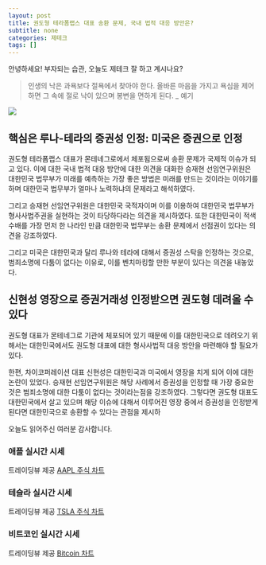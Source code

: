 ```yaml
---
layout: post
title: 권도형 테라폼랩스 대표 송환 문제, 국내 법적 대응 방안은?
subtitle: none
categories: 제테크
tags: []
---
```


안녕하세요! 부자되는 습관, 오늘도 제테크 잘 하고 계시나요?

> 인생의 낙은 과욕보다 절욕에서 찾아야 한다. 올바른 마음을 가지고 욕심을 제어하면 그 속에 절로 낙이 있으며 봉변을 면하게 된다. _ 예기






![](https://source.unsplash.com/800x450/?luxury)

##  핵심은 루나-테라의 증권성 인정: 미국은 증권으로 인정

권도형 테라폼랩스 대표가 몬테네그로에서 체포됨으로써 송환 문제가 국제적 이슈가 되고 있다. 이에 대한 국내 법적 대응 방안에 대한 의견을 대화한 승재현 선임연구위원은 대한민국 법무부가 미래를 예측하는 가장 좋은 방법은 미래를 만드는 것이라는 이야기를 하며 대한민국 법무부가 얼마나 노력하냐의 문제라고 해석하였다.

그리고 승재현 선임연구위원은 대한민국 국적자이며 이를 이용하여 대한민국 법무부가 형사사법주권을 실현하는 것이 타당하다라는 의견을 제시하였다. 또한 대한민국이 적색수배를 가장 먼저 한 나라인 만큼 대한민국 법무부는 송환 문제에서 선점권이 있다는 의견을 강조하였다. 

그리고 미국은 대한민국과 달리 루나와 테라에 대해서 증권성 스탁을 인정하는 것으로, 범죄소명에 다툼이 없다는 이유로, 이를 벤치마킹할 만한 부분이 있다는 의견을 내놓았다. 

## 신현성 영장으로 증권거래성 인정받으면 권도형 데려올 수 있다

권도형 대표가 몬테네그로 기관에 체포되어 있기 때문에 이를 대한민국으로 데려오기 위해서는 대한민국에서도 권도형 대표에 대한 형사사법적 대응 방안을 마련해야 할 필요가 있다.

한편, 차이코퍼레이션 대표 신현성은 대한민국과 미국에서 영장을 치게 되어 이에 대한 논란이 있었다. 승재현 선임연구위원은 해당 사례에서 증권성을 인정할 때 가장 중요한 것은 범죄소명에 대한 다툼이 없다는 것이라는점을 강조하였다. 그렇다면 권도형 대표도 대한민국에서 살고 있으며 해당 이슈에 대해서 이루어진 영장 중에서 증권성을 인정받게 된다면 대한민국으로 송환할 수 있다는 관점을 제시하

오늘도 읽어주신 여러분 감사합니다.

### 애플 실시간 시세


<!-- TradingView Widget BEGIN -->
<div class="tradingview-widget-container">
  <div id="tradingview_6a264"></div>
  <div class="tradingview-widget-copyright">트레이딩뷰 제공 <a href="https://kr.tradingview.com/symbols/NASDAQ-AAPL/" rel="noopener" target="_blank"><span class="blue-text">AAPL 주식 차트</span></a></div>
  <script type="text/javascript" src="https://s3.tradingview.com/tv.js"></script>
  <script type="text/javascript">
  new TradingView.widget(
  {
  "autosize": true,
  "symbol": "NASDAQ:AAPL",
  "interval": "D",
  "timezone": "Asia/Seoul",
  "theme": "light",
  "style": "1",
  "locale": "kr",
  "toolbar_bg": "#f1f3f6",
  "enable_publishing": false,
  "hide_top_toolbar": true,
  "hide_legend": true,
  "save_image": false,
  "container_id": "tradingview_6a264"
}
  );
  </script>
</div>
<!-- TradingView Widget END -->


### 테슬라 실시간 시세


<!-- TradingView Widget BEGIN -->
<div class="tradingview-widget-container">
  <div id="tradingview_39d77"></div>
  <div class="tradingview-widget-copyright">트레이딩뷰 제공 <a href="https://kr.tradingview.com/symbols/NASDAQ-TSLA/" rel="noopener" target="_blank"><span class="blue-text">TSLA 주식 차트</span></a></div>
  <script type="text/javascript" src="https://s3.tradingview.com/tv.js"></script>
  <script type="text/javascript">
  new TradingView.widget(
  {
  "autosize": true,
  "symbol": "NASDAQ:TSLA",
  "interval": "D",
  "timezone": "Asia/Seoul",
  "theme": "light",
  "style": "1",
  "locale": "kr",
  "toolbar_bg": "#f1f3f6",
  "enable_publishing": false,
  "hide_top_toolbar": true,
  "hide_legend": true,
  "save_image": false,
  "container_id": "tradingview_39d77"
}
  );
  </script>
</div>
<!-- TradingView Widget END -->


### 비트코인 실시간 시세


<!-- TradingView Widget BEGIN -->
<div class="tradingview-widget-container">
  <div id="tradingview_3f91e"></div>
  <div class="tradingview-widget-copyright">트레이딩뷰 제공 <a href="https://kr.tradingview.com/symbols/BTCUSD/?exchange=BITSTAMP" rel="noopener" target="_blank"><span class="blue-text">Bitcoin 차트</span></a></div>
  <script type="text/javascript" src="https://s3.tradingview.com/tv.js"></script>
  <script type="text/javascript">
  new TradingView.widget(
  {
  "autosize": true,
  "symbol": "BITSTAMP:BTCUSD",
  "interval": "D",
  "timezone": "Asia/Seoul",
  "theme": "light",
  "style": "1",
  "locale": "kr",
  "toolbar_bg": "#f1f3f6",
  "enable_publishing": false,
  "hide_top_toolbar": true,
  "hide_legend": true,
  "save_image": false,
  "container_id": "tradingview_3f91e"
}
  );
  </script>
</div>
<!-- TradingView Widget END -->

